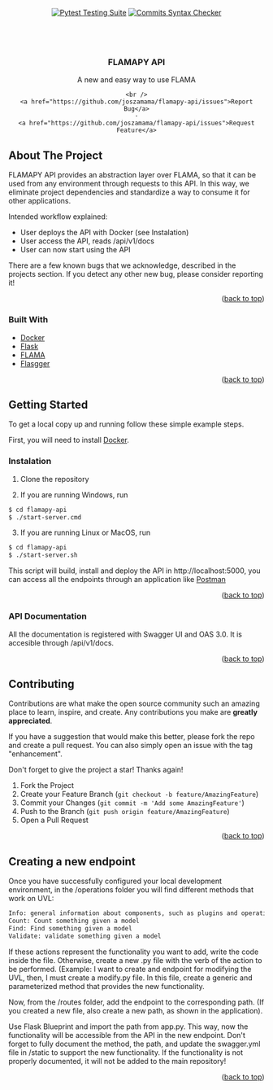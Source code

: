 <div align="center">

  <a href="">[![Pytest Testing Suite](https://github.com/joszamama/flamapy-api/actions/workflows/tests.yml/badge.svg?branch=main)](https://github.com/joszamama/flamapy-api/actions/workflows/tests.yml)</a>
  <a href="">[![Commits Syntax Checker](https://github.com/joszamama/flamapy-api/actions/workflows/commits.yml/badge.svg?branch=main)](https://github.com/joszamama/flamapy-api/actions/workflows/commits.yml)</a>
  
</div>

# 

<div id="top"></div>
<br />
<div align="center">

  <h3 align="center">FLAMAPY API</h3>

  <p align="center">
    A new and easy way to use FLAMA

    <br />
    <a href="https://github.com/joszamama/flamapy-api/issues">Report Bug</a>
    ·
    <a href="https://github.com/joszamama/flamapy-api/issues">Request Feature</a>
  </p>
</div>
<!-- ABOUT THE PROJECT -->

## About The Project

FLAMAPY API provides an abstraction layer over FLAMA, so that it can be used from any environment through requests to this API. In this way, we eliminate project dependencies and standardize a way to consume it for other applications.

Intended workflow explained:
* User deploys the API with Docker (see Instalation)
* User access the API, reads /api/v1/docs
* User can now start using the API

There are a few known bugs that we acknowledge, described in the projects section. If you detect any other new bug, please consider reporting it!

<p align="right">(<a href="#top">back to top</a>)</p>



### Built With

* [Docker](https://www.docker.com/)
* [Flask](https://flask.palletsprojects.com/en/2.2.x/)
* [FLAMA](https://github.com/diverso-lab/core)
* [Flasgger](https://github.com/flasgger/flasgger)

<p align="right">(<a href="#top">back to top</a>)</p>



<!-- GETTING STARTED -->
## Getting Started

To get a local copy up and running follow these simple example steps.

First, you will need to install [Docker](https://docs.docker.com/desktop/).

### Instalation

1. Clone the repository

2. If you are running Windows, run
  ```sh
  $ cd flamapy-api
  $ ./start-server.cmd
  ```
  
3. If you are running Linux or MacOS, run
  ```sh
  $ cd flamapy-api
  $ ./start-server.sh
  ```
  
This script will build, install and deploy the API in http://localhost:5000, you can access all the endpoints through an application like [Postman](https://www.postman.com/)

<p align="right">(<a href="#top">back to top</a>)</p>

### API Documentation

All the documentation is registered with Swagger UI and OAS 3.0. It is accesible through /api/v1/docs.

<p align="right">(<a href="#top">back to top</a>)</p>

<!-- CONTRIBUTING -->
## Contributing

Contributions are what make the open source community such an amazing place to learn, inspire, and create. Any contributions you make are **greatly appreciated**.

If you have a suggestion that would make this better, please fork the repo and create a pull request. You can also simply open an issue with the tag "enhancement".

Don't forget to give the project a star! Thanks again!

1. Fork the Project
2. Create your Feature Branch (`git checkout -b feature/AmazingFeature`)
3. Commit your Changes (`git commit -m 'Add some AmazingFeature'`)
4. Push to the Branch (`git push origin feature/AmazingFeature`)
5. Open a Pull Request

<p align="right">(<a href="#top">back to top</a>)</p>


<!-- CONTRIBUTING -->
## Creating a new endpoint

Once you have successfully configured your local development environment, in the /operations folder you will find different methods that work on UVL:

```sh
Info: general information about components, such as plugins and operations.
Count: Count something given a model
Find: Find something given a model
Validate: validate something given a model
```

If these actions represent the functionality you want to add, write the code inside the file. Otherwise, create a new .py file with the verb of the action to be performed. (Example: I want to create and endpoint for modifying the UVL, then, I must create a modify.py file. In this file, create a generic and parameterized method that provides the new functionality. 

Now, from the /routes folder, add the endpoint to the corresponding path. (If you created a new file, also create a new path, as shown in the application).

Use Flask Blueprint and import the path from app.py. This way, now the functionality will be accessible from the API in the new endpoint. Don't forget to fully document the method, the path, and update the swagger.yml file in /static to support the new functionality. If the functionality is not properly documented, it will not be added to the main repository!

<p align="right">(<a href="#top">back to top</a>)</p>

